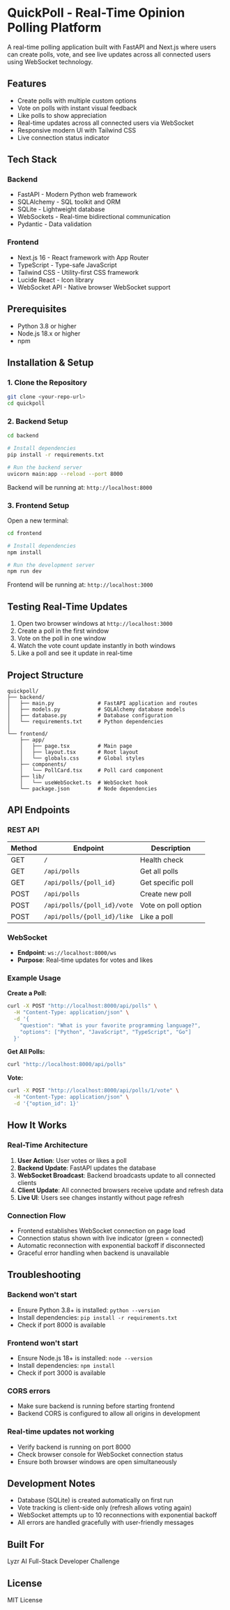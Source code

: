 # QuickPoll - Real-Time Opinion Polling Platform

A real-time polling application built with FastAPI and Next.js where users can create polls, vote, and see live updates across all connected users using WebSocket technology.

## Features

- Create polls with multiple custom options
- Vote on polls with instant visual feedback
- Like polls to show appreciation
- Real-time updates across all connected users via WebSocket
- Responsive modern UI with Tailwind CSS
- Live connection status indicator

## Tech Stack

### Backend
- FastAPI - Modern Python web framework
- SQLAlchemy - SQL toolkit and ORM
- SQLite - Lightweight database
- WebSockets - Real-time bidirectional communication
- Pydantic - Data validation

### Frontend
- Next.js 16 - React framework with App Router
- TypeScript - Type-safe JavaScript
- Tailwind CSS - Utility-first CSS framework
- Lucide React - Icon library
- WebSocket API - Native browser WebSocket support

## Prerequisites

- Python 3.8 or higher
- Node.js 18.x or higher
- npm

## Installation & Setup

### 1. Clone the Repository

```bash
git clone <your-repo-url>
cd quickpoll
```

### 2. Backend Setup

```bash
cd backend

# Install dependencies
pip install -r requirements.txt

# Run the backend server
uvicorn main:app --reload --port 8000
```

Backend will be running at: `http://localhost:8000`

### 3. Frontend Setup

Open a new terminal:

```bash
cd frontend

# Install dependencies
npm install

# Run the development server
npm run dev
```

Frontend will be running at: `http://localhost:3000`

## Testing Real-Time Updates

1. Open two browser windows at `http://localhost:3000`
2. Create a poll in the first window
3. Vote on the poll in one window
4. Watch the vote count update instantly in both windows
5. Like a poll and see it update in real-time

## Project Structure

```
quickpoll/
├── backend/
│   ├── main.py              # FastAPI application and routes
│   ├── models.py            # SQLAlchemy database models
│   ├── database.py          # Database configuration
│   └── requirements.txt     # Python dependencies
│
└── frontend/
    ├── app/
    │   ├── page.tsx         # Main page
    │   ├── layout.tsx       # Root layout
    │   └── globals.css      # Global styles
    ├── components/
    │   └── PollCard.tsx     # Poll card component
    ├── lib/
    │   └── useWebSocket.ts  # WebSocket hook
    └── package.json         # Node dependencies
```

## API Endpoints

### REST API

| Method | Endpoint | Description |
|--------|----------|-------------|
| GET | `/` | Health check |
| GET | `/api/polls` | Get all polls |
| GET | `/api/polls/{poll_id}` | Get specific poll |
| POST | `/api/polls` | Create new poll |
| POST | `/api/polls/{poll_id}/vote` | Vote on poll option |
| POST | `/api/polls/{poll_id}/like` | Like a poll |

### WebSocket

- **Endpoint**: `ws://localhost:8000/ws`
- **Purpose**: Real-time updates for votes and likes

### Example Usage

**Create a Poll:**
```bash
curl -X POST "http://localhost:8000/api/polls" \
  -H "Content-Type: application/json" \
  -d '{
    "question": "What is your favorite programming language?",
    "options": ["Python", "JavaScript", "TypeScript", "Go"]
  }'
```

**Get All Polls:**
```bash
curl "http://localhost:8000/api/polls"
```

**Vote:**
```bash
curl -X POST "http://localhost:8000/api/polls/1/vote" \
  -H "Content-Type: application/json" \
  -d '{"option_id": 1}'
```

## How It Works

### Real-Time Architecture

1. **User Action**: User votes or likes a poll
2. **Backend Update**: FastAPI updates the database
3. **WebSocket Broadcast**: Backend broadcasts update to all connected clients
4. **Client Update**: All connected browsers receive update and refresh data
5. **Live UI**: Users see changes instantly without page refresh

### Connection Flow

- Frontend establishes WebSocket connection on page load
- Connection status shown with live indicator (green = connected)
- Automatic reconnection with exponential backoff if disconnected
- Graceful error handling when backend is unavailable

## Troubleshooting

### Backend won't start
- Ensure Python 3.8+ is installed: `python --version`
- Install dependencies: `pip install -r requirements.txt`
- Check if port 8000 is available

### Frontend won't start
- Ensure Node.js 18+ is installed: `node --version`
- Install dependencies: `npm install`
- Check if port 3000 is available

### CORS errors
- Make sure backend is running before starting frontend
- Backend CORS is configured to allow all origins in development

### Real-time updates not working
- Verify backend is running on port 8000
- Check browser console for WebSocket connection status
- Ensure both browser windows are open simultaneously

## Development Notes

- Database (SQLite) is created automatically on first run
- Vote tracking is client-side only (refresh allows voting again)
- WebSocket attempts up to 10 reconnections with exponential backoff
- All errors are handled gracefully with user-friendly messages

## Built For

Lyzr AI Full-Stack Developer Challenge

## License

MIT License
